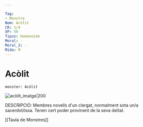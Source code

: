 ```yaml
---

Tag:
- Monstre
Nom: Acòlit
CR: 1/4
XP: 50
Tipus: Humanoide
Moral: -
Moral_2: -
Mida: M
---
```

# Acòlit

```statblock
monster: Acòlit
```

![acòlit_imatge|200](https://static.wikia.nocookie.net/forgottenrealms/images/7/77/Acolyte.jpg/revision/latest?cb=20190202025341)

DESCRIPCIÓ: 
Membres novells d'un clergat, normalment sota un/a sacerdot/issa. Tenen cert poder provinent de la seva deïtat.

[[Taula de Monstres]]

